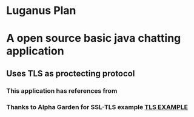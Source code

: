 # Luganus Plan
# A open source basic java chatting application
## Uses TLS as proctecting protocol
### This application has references from 
### Thanks to Alpha Garden for SSL-TLS example [TLS EXAMPLE](https://github.com/AlphaGarden/SSL-Client-Server)
